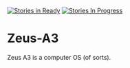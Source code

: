 [![Stories in Ready](https://badge.waffle.io/Micathon3/Zeus-A3.png?label=ready&title=Ready)](https://waffle.io/Micathon3/Zeus-A3?utm_source=badge)
[![Stories In Progress](https://badge.waffle.io/Micathon3/Zeus-A3.svg?label=in%20progress&title=In%20Progress)](http://waffle.io/Micathon3/Zeus-A3)

# Zeus-A3
Zeus A3 is a computer OS (of sorts).
